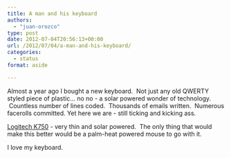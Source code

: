 ```yaml
---
title: A man and his keyboard
authors: 
  - "juan-orozco"
type: post
date: 2012-07-04T20:56:13+00:00
url: /2012/07/04/a-man-and-his-keyboard/
categories:
  - status
format: aside

---
```

Almost a year ago I bought a new keyboard.  Not just any old QWERTY styled piece of plastic... no no - a solar powered wonder of technology.  Countless number of lines coded.  Thousands of emails written.  Numerous facerolls committed. Yet here we are - still ticking and kicking ass.

[Logitech K750][1] - very thin and solar powered.  The only thing that would make this better would be a palm-heat powered mouse to go with it.

I love my keyboard.

 [1]: http://www.amazon.com/Logitech-Wireless-Solar-Keyboard-K750/dp/B004MF11MU/ref=sr_1_1?ie=UTF8&qid=1341435305&sr=8-1&keywords=k750